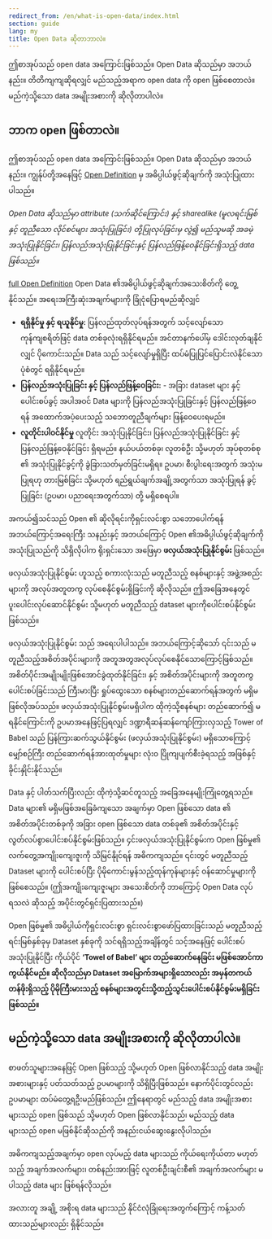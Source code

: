 ```yaml
---
redirect_from: /en/what-is-open-data/index.html
section: guide
lang: my
title: Open Data ဆိုတာဘာလဲ။
---
```


ဤစာအုပ်သည် open data အကြောင်းဖြစ်သည်။ Open Data ဆိုသည်မှာ အဘယ်နည်း။ တိတိကျကျဆိုရလျှင် မည်သည့်အရာက open data ကို open ဖြစ်စေတာလဲ။ မည်ကဲ့သို့သော data အမျိုးအစားကို ဆိုလိုတာပါလဲ။

## ဘာက open ဖြစ်တာလဲ။

ဤစာအုပ်သည် open data အကြောင်းဖြစ်သည်။ Open Data ဆိုသည်မှာ အဘယ်နည်း။ ကျွန်ုပ်တို့အနေဖြင့် [Open Definition](http://opendefinition.org/) မှ အဓိပ္ပါယ်ဖွင့်ဆိုချက်ကို အသုံးပြုထားပါသည်။

*Open Data ဆိုသည်မှာ attribute (သက်ဆိုင်ကြောင်း) နှင့် sharealike (မူလရင်းမြစ်နှင့် တူညီသော လိုင်စင်များ အသုံးပြုခြင်း) တို့ပြုလုပ်ခြင်းမှ လွဲ၍ မည်သူမဆို အခမဲ့အသုံးပြုနိုင်ခြင်း၊ ပြန်လည်အသုံးပြုနိုင်ခြင်းနှင့် ပြန်လည်ဖြန့်ဝေနိုင်ခြင်းရှိသည့် data ဖြစ်သည်။*

[full Open Definition](http://opendefinition.org/okd/)  Open Data ၏အဓိပ္ပါယ်ဖွင့်ဆိုချက်အသေးစိတ်ကို တွေ့နိုင်သည်။ အရေးအကြီးဆုံးအချက်များကို ခြုံငုံပြောရမည်ဆိုလျှင်

-   **ရရှိနိုင်မှု နှင့် ရယူနိုင်မှု:** ပြန်လည်ထုတ်လုပ်ရန်အတွက် သင့်လျော်သော ကုန်ကျစရိတ်ဖြင့် data တစ်ခုလုံးရရှိနိုင်ရမည်။ အင်တာနက်ပေါ်မှ ဒေါင်းလုတ်ချနိုင်လျှင် ပိုကောင်းသည်။ Data သည် သင့်လျော်မှုရှိပြီး ထပ်မံပြုပြင်ပြောင်းလဲနိုင်သော ပုံစံတွင် ရရှိနိုင်ရမည်။
-   **ပြန်လည်အသုံးပြုခြင်း နှင့် ပြန်လည်ဖြန့်ဝေခြင်း:** - အခြား dataset များ နှင့်ပေါင်းစပ်ခွင့် အပါအဝင် Data များကို ပြန်လည်အသုံးပြုခြင်းနှင့် ပြန်လည်ဖြန့်ဝေရန် အထောက်အပံ့ပေးသည့် သဘောတူညီချက်များ ဖြန့်ဝေပေးရမည်။
-   **လူတိုင်းပါဝင်နိုင်မှု** လူတိုင်း အသုံးပြုနိုင်ခြင်း၊ ပြန်လည်အသုံးပြုနိုင်ခြင်း နှင့် ပြန်လည်ဖြန့်ဝေနိုင်ခြင်း ရှိရမည်။ နယ်ပယ်တစ်ခု၊ လူတစ်ဦး သို့မဟုတ် အုပ်စုတစ်စု ၏ အသုံးပြုနိုင်ခွင့်ကို ခွဲခြားသတ်မှတ်ခြင်းမရှိရ။ ဥပမာ၊ စီးပွါးရေးအတွက် အသုံးမပြုရဟု တားမြစ်ခြင်း သို့မဟုတ် ရည်ရွယ်ချက်အချို့အတွက်သာ အသုံးပြုရန် ခွင့်ပြုခြင်း (ဥပမာ၊ ပညာရေးအတွက်သာ) တို့ မရှိစေရပါ။

အကယ်၍သင်သည် Open ၏ ဆိုလိုရင်းကိုရှင်းလင်းစွာ သဘောပေါက်ရန် အဘယ်ကြောင့်အရေးကြီး သနည်းနှင့် အဘယ်ကြောင့် Open ၏အဓိပ္ပါယ်ဖွင့်ဆိုချက်ကို အသုံးပြုသည်ကို သိရှိလိုပါက ရိုးရှင်းသော အဖြေမှာ **ဖလှယ်အသုံးပြုနိုင်စွမ်း** ဖြစ်သည်။

ဖလှယ်အသုံးပြုနိုင်စွမ်း ဟူသည့် စကားလုံးသည် မတူညီသည့် စနစ်များနှင့် အဖွဲ့အစည်းများကို အလုပ်အတူတကွ လုပ်စေနိုင်စွမ်းရှိခြင်းကို ဆိုလိုသည်။ ဤအခြေအနေတွင် ပူးပေါင်းလုပ်ဆောင်နိုင်စွမ်း သို့မဟုတ် မတူညီသည့် dataset များကိုပေါင်းစပ်နိုင်စွမ်း ဖြစ်သည်။

ဖလှယ်အသုံးပြုနိုင်စွမ်း သည် အရေးပါပါသည်။ အဘယ်ကြောင့်ဆိုသော် ၎င်းသည် မတူညီသည့်အစိတ်အပိုင်းများကို အတူအတွအလုပ်လုပ်စေနိုင်သောကြောင့်ဖြစ်သည်။ အစိတ်ပိုင်းအမျိုးမျိုးဖြစ်အောင်ခွဲထုတ်နိုင်ခြင်း၊ နှင့် အစိတ်အပိုင်းများကို အတူတကွပေါင်းစပ်ခြင်းသည် ကြီးမားပြီး ရှုပ်ထွေးသော စနစ်များတည်ဆောက်ရန်အတွက် မရှိမဖြစ်လိုအပ်သည်။ ဖလှယ်အသုံးပြုနိုင်စွမ်းမရှိပါက ထိုကဲ့သို့စနစ်များ တည်ဆောက်၍ မရနိုင်ကြောင်းကို ဥပမာအနေဖြင့်ပြရလျှင် ဒဏ္ဍာရီဆန်ဆန်ကျော်ကြားလှသည့် Tower of Babel သည် ပြန်ကြားဆက်သွယ်နိုင်စွမ်း (ဖလှယ်အသုံးပြုနိုင်စွမ်း) မရှိသောကြောင့် မျှော်စဉ်ကြီး တည်ဆောက်ရန်အားထုတ်မှုများ လုံးဝ ပြိုကျပျက်စီးခဲ့ရသည့် အဖြစ်နှင့် ခိုင်းနှိုင်းနိုင်သည်။


Data နှင့် ပါတ်သက်ပြီးလည်း ထိုကဲ့သို့ဆင်တူသည့် အခြေအနေမျိုးကြုံတွေ့ရသည်။ Data များ၏ မရှိမဖြစ်အခြေခံကျသော အချက်မှာ Open ဖြစ်သော data ၏ အစိတ်အပိုင်းတစ်ခုကို အခြား open ဖြစ်သော data တစ်ခု၏ အစိတ်အပိုင်းနှင့် လွတ်လပ်စွာပေါင်းစပ်နိုင်စွမ်းဖြစ်သည်။ ၄င်းဖလှယ်အသုံးပြုနိုင်စွမ်းက Open ဖြစ်မှု၏ လက်တွေ့အကျိုးကျေးဇူးကို သိမြင်နိုုင်ရန် အဓိကကျသည်။ ၎င်းတွင် မတူညီသည့် Dataset များကို ပေါင်းစပ်ပြီး ပိုမိုကောင်းမွန်သည့်ထုန်ကုန်များနှင့် ဝန်ဆောင်မှုများကို ဖြစ်စေသည်။ (ဤအကျိုးကျေးဇူးများ အသေးစိတ်ကို ဘာကြောင့် Open Data လုပ်ရသလဲ ဆိုသည့် အပိုင်းတွင်ရှင်းပြထားသည်။)

Open ဖြစ်မှု၏ အဓိပ္ပါယ်ကိုရှင်းလင်းစွာ ရှင်းလင်းစွာဖော်ပြထားခြင်းသည် မတူညီသည့် ရင်းမြစ်နှစ်ခုမှ Dataset နှစ်ခုကို သင်ရရှိသည့်အချိန်တွင် သင့်အနေဖြင့် ပေါင်းစပ်အသုံးပြုနိုင်ပြီး ကိုယ်ပိုင် **‘Towel of Babel’  များ တည်ဆောက်နေခြင်း မဖြစ်အောင်ကာကွယ်နိုင်မည်။ ဆိုလိုသည်မှာ Dataset အမြောက်အများရှိသောလည်း အမှန်တကယ် တန်ဖိုးရှိသည့် ပိုမိုကြီးမားသည့် စနစ်များအတွင်းသို့ထည့်သွင်းပေါင်းစပ်နိုင်စွမ်းမရှိခြင်း ဖြစ်သည်။**


## မည်ကဲ့သို့သော data အမျိုးအစားကို ဆိုလိုတာပါလဲ။

စာဖတ်သူများအနေဖြင့် Open ဖြစ်သည့် သို့မဟုတ် Open ဖြစ်လာနိုင်သည့် data အမျိုးအစားများနှင့် ပတ်သတ်သည့် ဥပမာများကို သိရှိပြီးဖြစ်သည်။ နောက်ပိုင်းတွင်လည်း ဥပမာများ ထပ်မံတွေ့ရဦးမည်ဖြစ်သည်။ ဤနေရာတွင် မည်သည့် data အမျိုးအစားများသည် open ဖြစ်သည် သို့မဟုတ် Open ဖြစ်လာနိုင်သည်၊ မည်သည့် data များသည် open မဖြစ်နိုင်ဆိုသည်ကို အနည်းငယ်ဆွေးနွေးလိုပါသည်။

အဓိကကျသည့်အချက်မှာ open လုပ်မည့် data များသည် ကိုယ်ရေးကိုယ်တာ မဟုတ်သည့် အချက်အလက်များ၊ တစ်နည်းအားဖြင့် လူတစ်ဦးချင်းစီ၏ အချက်အလက်များ မပါသည့် data များ ဖြစ်ရန်လိုသည်။

အလားတူ အချို့ အစိုးရ data များသည် နိုင်ငံလုံခြုံရေးအတွက်ကြောင့် ကန့်သတ်ထားသည်များလည်း ရှိနိုင်သည်။
